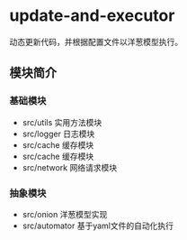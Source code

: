 # update-and-executor

动态更新代码，并根据配置文件以洋葱模型执行。

## 模块简介

### 基础模块

* src/utils 实用方法模块
* src/logger 日志模块
* src/cache 缓存模块
* src/cache 缓存模块
* src/network 网络请求模块

### 抽象模块

* src/onion 洋葱模型实现
* src/automator 基于yaml文件的自动化执行